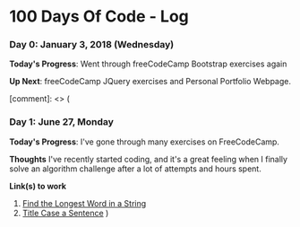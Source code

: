# 100 Days Of Code - Log

### Day 0: January 3, 2018 (Wednesday)

**Today's Progress**: Went through freeCodeCamp Bootstrap exercises again

**Up Next**: freeCodeCamp JQuery exercises and Personal Portfolio Webpage.

[comment]: <> (

### Day 1: June 27, Monday

**Today's Progress**: I've gone through many exercises on FreeCodeCamp.

**Thoughts** I've recently started coding, and it's a great feeling when I finally solve an algorithm challenge after a lot of attempts and hours spent.

**Link(s) to work**
1. [Find the Longest Word in a String](https://www.freecodecamp.com/challenges/find-the-longest-word-in-a-string)
2. [Title Case a Sentence](https://www.freecodecamp.com/challenges/title-case-a-sentence)
)
